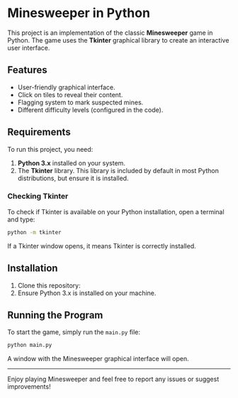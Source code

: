 # Minesweeper in Python

This project is an implementation of the classic **Minesweeper** game in Python. The game uses the **Tkinter** graphical library to create an interactive user interface.

## Features
- User-friendly graphical interface.
- Click on tiles to reveal their content.
- Flagging system to mark suspected mines.
- Different difficulty levels (configured in the code).

## Requirements
To run this project, you need:

1. **Python 3.x** installed on your system.
2. The **Tkinter** library. This library is included by default in most Python distributions, but ensure it is installed.

### Checking Tkinter
To check if Tkinter is available on your Python installation, open a terminal and type:

```bash
python -m tkinter
```

If a Tkinter window opens, it means Tkinter is correctly installed.

## Installation
1. Clone this repository:
2. Ensure Python 3.x is installed on your machine.

## Running the Program
To start the game, simply run the `main.py` file:

```bash
python main.py
```

A window with the Minesweeper graphical interface will open.

---

Enjoy playing Minesweeper and feel free to report any issues or suggest improvements!
